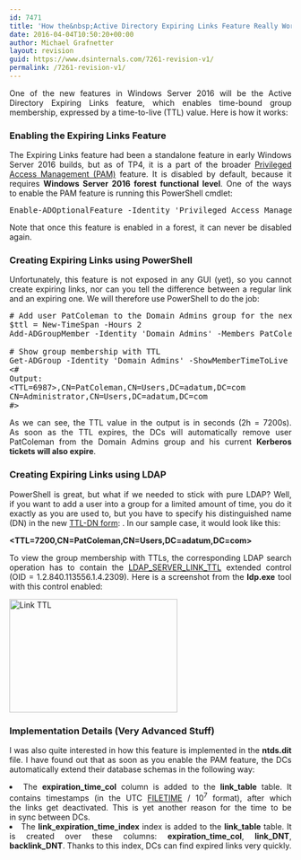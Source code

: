 ```yaml
---
id: 7471
title: 'How the&nbsp;Active Directory Expiring Links Feature Really Works'
date: 2016-04-04T10:50:20+00:00
author: Michael Grafnetter
layout: revision
guid: https://www.dsinternals.com/7261-revision-v1/
permalink: /7261-revision-v1/
---
```

<p style="text-align: justify;">
  One of&nbsp;the new features in&nbsp;Windows Server 2016 will be the&nbsp;Active Directory Expiring Links feature, which&nbsp;enables time-bound group membership, expressed by&nbsp;a time-to-live (TTL) value. Here is&nbsp;how it works:
</p>

### Enabling the&nbsp;Expiring Links Feature

<p style="text-align: justify;">
  The&nbsp;Expiring Links feature had been a&nbsp;standalone feature in&nbsp;early Windows Server 2016 builds, but&nbsp;as&nbsp;of&nbsp;TP4, it is&nbsp;a part of&nbsp;the broader <a href="https://technet.microsoft.com/en-us/library/dn903243.aspx">Privileged Access Management (PAM)</a> feature. It is&nbsp;disabled by&nbsp;default, because&nbsp;it requires <strong>Windows Server 2016 forest functional level</strong>. One of&nbsp;the ways to&nbsp;enable the&nbsp;PAM feature is&nbsp;running this PowerShell cmdlet:
</p>

<pre class="lang:ps decode:true ">Enable-ADOptionalFeature -Identity 'Privileged Access Management Feature' -Target (Get-ADForest) -Scope ForestOrConfigurationSet</pre>

<p style="text-align: justify;">
  Note that&nbsp;once&nbsp;this feature is&nbsp;enabled in&nbsp;a forest, it can never be disabled again.
</p>

### Creating Expiring Links using PowerShell

<p style="text-align: justify;">
  Unfortunately, this feature is&nbsp;not exposed in&nbsp;any GUI (yet), so&nbsp;you cannot create expiring links, nor&nbsp;can you tell the&nbsp;difference between a&nbsp;regular link and&nbsp;an expiring one. We will therefore use PowerShell to&nbsp;do the&nbsp;job:
</p>

<pre class="lang:ps decode:true"># Add user PatColeman to&nbsp;the Domain Admins group for&nbsp;the&nbsp;next 2 hours
$ttl = New-TimeSpan -Hours 2
Add-ADGroupMember -Identity 'Domain Admins' -Members PatColeman -MemberTimeToLive $ttl

# Show group membership with TTL
Get-ADGroup -Identity 'Domain Admins' -ShowMemberTimeToLive -Properties member | Select-Object -ExpandProperty member
&lt;#
Output:
&lt;TTL=6987&gt;,CN=PatColeman,CN=Users,DC=adatum,DC=com
CN=Administrator,CN=Users,DC=adatum,DC=com
#&gt;</pre>

<p style="text-align: justify;">
  As&nbsp;we can see, the&nbsp;TTL value in&nbsp;the&nbsp;output is&nbsp;in seconds (2h = 7200s). As&nbsp;soon&nbsp;as&nbsp;the TTL expires, the&nbsp;DCs will automatically remove user PatColeman from&nbsp;the&nbsp;Domain Admins group and&nbsp;his current <strong>Kerberos tickets will also expire</strong>.
</p>

### Creating Expiring Links using LDAP

<p style="text-align: justify;">
  PowerShell is&nbsp;great, but&nbsp;what if&nbsp;we needed to&nbsp;stick with pure LDAP? Well, if&nbsp;you want to&nbsp;add a&nbsp;user into a&nbsp;group for&nbsp;a&nbsp;limited amount of&nbsp;time, you do&nbsp;it exactly as&nbsp;you are used to, but&nbsp;you have to&nbsp;specify his distinguished name (DN) in&nbsp;the&nbsp;new <a href="https://msdn.microsoft.com/en-us/library/cc223126.aspx#gt_2188fc83-e53b-4464-867d-9ab1c62e1619">TTL-DN form</a>: <TTL=TimeToLive,DN>. In&nbsp;our sample case, it would look like this:
</p>

**<TTL=7200,CN=PatColeman,CN=Users,DC=adatum,DC=com>**

<p style="text-align: justify;">
  To&nbsp;view the&nbsp;group membership with TTLs, the&nbsp;corresponding LDAP search operation has to&nbsp;contain the&nbsp;<a href="https://msdn.microsoft.com/en-us/library/mt220506.aspx">LDAP_SERVER_LINK_TTL</a> extended control (OID = 1.2.840.113556.1.4.2309). Here is&nbsp;a screenshot from&nbsp;the&nbsp;<strong>ldp.exe</strong> tool with this control enabled:
</p>

<a href="https://www.dsinternals.com/wp-content/uploads/link_ttl.png" rel="attachment wp-att-7311"><img class="aligncenter size-medium wp-image-7311" src="https://www.dsinternals.com/wp-content/uploads/link_ttl-300x202.png" alt="Link TTL" width="300" height="202" srcset="https://www.dsinternals.com/wp-content/uploads/link_ttl-300x202.png 300w, https://www.dsinternals.com/wp-content/uploads/link_ttl-768x518.png 768w, https://www.dsinternals.com/wp-content/uploads/link_ttl.png 775w" sizes="(max-width: 300px) 100vw, 300px" /></a>

### Implementation Details (Very Advanced Stuff)

<p style="text-align: justify;">
  I&nbsp;was also quite interested in&nbsp;how this feature is&nbsp;implemented in&nbsp;the&nbsp;<strong>ntds.dit</strong> file. I&nbsp;have found out that&nbsp;as&nbsp;soon&nbsp;as&nbsp;you enable the&nbsp;PAM feature, the&nbsp;DCs automatically extend their database schemas in&nbsp;the&nbsp;following way:
</p>

<li style="text-align: justify;">
  The&nbsp;<strong>expiration_time_col</strong> column is&nbsp;added to&nbsp;the <strong>link_table</strong> table. It contains timestamps (in the&nbsp;UTC <a href="https://msdn.microsoft.com/en-us/library/windows/desktop/ms724284%28v=vs.85%29.aspx">FILETIME</a> / 10<sup>7</sup> format), after&nbsp;which the&nbsp;links get deactivated. This is&nbsp;yet another reason for&nbsp;the&nbsp;time to&nbsp;be in&nbsp;sync between DCs.
</li>
<li style="text-align: justify;">
  The&nbsp;<strong>link_expiration_time_index</strong> index is&nbsp;added to&nbsp;the <strong>link_table</strong> table. It is&nbsp;created over these columns: <strong>expiration_time_col</strong>, <strong>link_DNT</strong>, <strong>backlink_DNT</strong>. Thanks to&nbsp;this index, DCs can find expired links very quickly.
</li>
